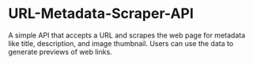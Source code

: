 # URL-Metadata-Scraper-API
A simple API that accepts a URL and scrapes the web page for metadata like title, description, and image thumbnail. Users can use the data to generate previews of web links.
